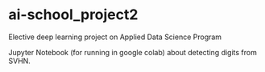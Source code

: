 # ai-school_project2
Elective deep learning project on Applied Data Science Program

Jupyter Notebook (for running in google colab) about detecting digits from SVHN.
